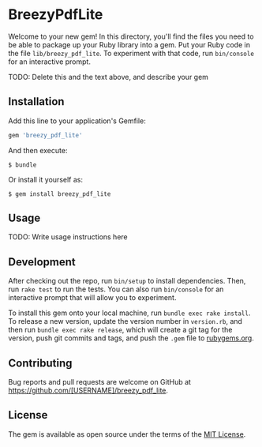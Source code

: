 # BreezyPdfLite

Welcome to your new gem! In this directory, you'll find the files you need to be able to package up your Ruby library into a gem. Put your Ruby code in the file `lib/breezy_pdf_lite`. To experiment with that code, run `bin/console` for an interactive prompt.

TODO: Delete this and the text above, and describe your gem

## Installation

Add this line to your application's Gemfile:

```ruby
gem 'breezy_pdf_lite'
```

And then execute:

    $ bundle

Or install it yourself as:

    $ gem install breezy_pdf_lite

## Usage

TODO: Write usage instructions here

## Development

After checking out the repo, run `bin/setup` to install dependencies. Then, run `rake test` to run the tests. You can also run `bin/console` for an interactive prompt that will allow you to experiment.

To install this gem onto your local machine, run `bundle exec rake install`. To release a new version, update the version number in `version.rb`, and then run `bundle exec rake release`, which will create a git tag for the version, push git commits and tags, and push the `.gem` file to [rubygems.org](https://rubygems.org).

## Contributing

Bug reports and pull requests are welcome on GitHub at https://github.com/[USERNAME]/breezy_pdf_lite.

## License

The gem is available as open source under the terms of the [MIT License](https://opensource.org/licenses/MIT).
